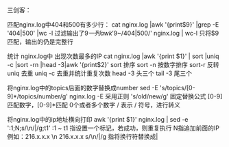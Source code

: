 三剑客：

匹配nginx.log中404和500有多少行：
cat nginx.log |awk '{print$9}' |grep -E '404|500' |wc -l  过滤输出了$9一列
awk '$9~/404|500/' nginx.log | wc-l 只将$9匹配，输出的仍是完整行

统计 nginx.log中 出现次数最多的IP
cat nginx.log |awk '{print $1}' | sort |uniq -c |sort -rn |head -3|awk '{print$2}'
sort 排序  sort -n 按数字排序  sort-r 反转
uniq 去重  uniq -c 去重并统计重复次数 
head -3 头三个   tail -3 尾三个

将nginx.log中的topics后面的数字替换成number
sed -E 's/topics\/[0-9]*/topics\/number/g' nginx.log
-E 采用正则   's/old/new/g' 固定替换公式
[0-9]匹配数字，[0-9]*匹配 0个或者多个数字
\/ 表示 / 符号，进行转义

将nginx.log中的ip地址横向打印
awk '{print $1}' nginx.log  | sed -e ':1;N;s/\n/|/g;t1'
:1 ~ t1 指设置一个标记，若成功，则重复执行
N指追加前面的IP 例如：216.x.x.x \n 216.x.x.x
s/\n/|/g 指将换行符替换成|